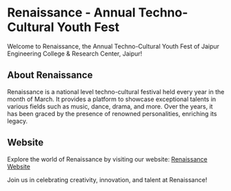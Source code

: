 # Renaissance - Annual Techno-Cultural Youth Fest

Welcome to Renaissance, the Annual Techno-Cultural Youth Fest of Jaipur Engineering College & Research Center, Jaipur!

## About Renaissance
Renaissance is a national level techno-cultural festival held every year in the month of March. It provides a platform to showcase exceptional talents in various fields such as music, dance, drama, and more. Over the years, it has been graced by the presence of renowned personalities, enriching its legacy.

## Website
Explore the world of Renaissance by visiting our website: [Renaissance Website](https://renaissance-jecrc.netlify.app/)

Join us in celebrating creativity, innovation, and talent at Renaissance!
